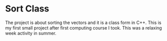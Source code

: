 # Sort Class
The project is about sorting the vectors and it is a class form in C++. This is my first small project after first computing course I took. This was a relaxing week activity in summer.
